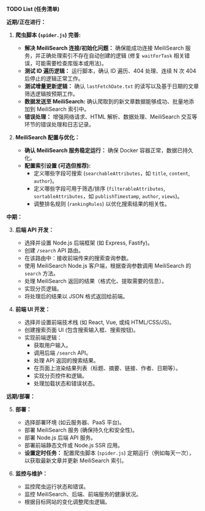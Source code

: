 **TODO List (任务清单)**

**近期/正在进行：**

1. **爬虫脚本 (`spider.js`) 完善:**
    * **解决 MeiliSearch 连接/初始化问题：** 确保能成功连接 MeiliSearch 服务，并正确处理索引不存在自动创建的逻辑 (修复 `waitForTask` 相关错误，可能需要检查库版本或用法)。
    * **测试 ID 遍历逻辑：** 运行脚本，确认 ID 遍历、404 处理、连续 N 次 404 后停止的逻辑正常工作。
    * **测试增量更新逻辑：** 确认 `lastFetchDate.txt` 的读写以及基于日期的文章筛选逻辑按预期工作。
    * **数据发送至 MeiliSearch:** 确认爬取到的新文章数据能够成功、批量地添加到 MeiliSearch 索引中。
    * **错误处理：** 增强网络请求、HTML 解析、数据处理、MeiliSearch 交互等环节的错误处理和日志记录。

2. **MeiliSearch 配置与优化：**
    * **确认 MeiliSearch 服务稳定运行：** 确保 Docker 容器正常，数据已持久化。
    * **配置索引设置 (可选但推荐):**
        * 定义哪些字段可搜索 (`searchableAttributes`，如 `title`, `content`, `author`)。
        * 定义哪些字段可用于筛选/排序 (`filterableAttributes`, `sortableAttributes`，如 `publishTimestamp`, `author`, `views`)。
        * 调整排名规则 (`rankingRules`) 以优化搜索结果的相关性。

**中期：**

3. **后端 API 开发：**
    * 选择并设置 Node.js 后端框架 (如 Express, Fastify)。
    * 创建 `/search` API 路由。
    * 在该路由中：接收前端传来的搜索查询参数。
    * 使用 MeiliSearch Node.js 客户端，根据查询参数调用 MeiliSearch 的 `search` 方法。
    * 处理 MeiliSearch 返回的结果（格式化、提取需要的信息）。
    * 实现分页逻辑。
    * 将处理后的结果以 JSON 格式返回给前端。

4. **前端 UI 开发：**
    * 选择并设置前端技术栈 (如 React, Vue, 或纯 HTML/CSS/JS)。
    * 创建搜索页面 UI (包含搜索输入框、搜索按钮)。
    * 实现前端逻辑：
        * 获取用户输入。
        * 调用后端 `/search` API。
        * 处理 API 返回的搜索结果。
        * 在页面上渲染结果列表（标题、摘要、链接、作者、日期等）。
        * 实现分页控件和逻辑。
        * 处理加载状态和错误状态。

**远期/部署：**

5. **部署：**
    * 选择部署环境 (如云服务器、PaaS 平台)。
    * 部署 MeiliSearch 服务 (确保持久化和安全性)。
    * 部署 Node.js 后端 API 服务。
    * 部署前端静态文件或 Node.js SSR 应用。
    * **设置定时任务：** 配置爬虫脚本 (`spider.js`) 定期运行（例如每天一次），以获取最新文章并更新 MeiliSearch 索引。

6. **监控与维护：**
    * 监控爬虫运行状态和错误。
    * 监控 MeiliSearch、后端、前端服务的健康状况。
    * 根据目标网站的变化调整爬虫逻辑。